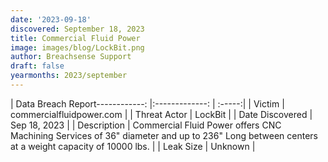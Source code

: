 ```yaml
---
date: '2023-09-18'
discovered: September 18, 2023
title: Commercial Fluid Power
image: images/blog/LockBit.png
author: Breachsense Support
draft: false
yearmonths: 2023/september
---
```


| Data Breach Report------------:     |:-------------:    | :-----:|
| Victim      | commercialfluidpower.com      | 
| Threat Actor      | LockBit      | 
| Date Discovered      | Sep 18, 2023      | 
| Description      | Commercial Fluid Power offers CNC Machining Services of 36" diameter and up to 236" Long between centers at a weight capacity of 10000 lbs.      | 
| Leak Size      | Unknown      | 

